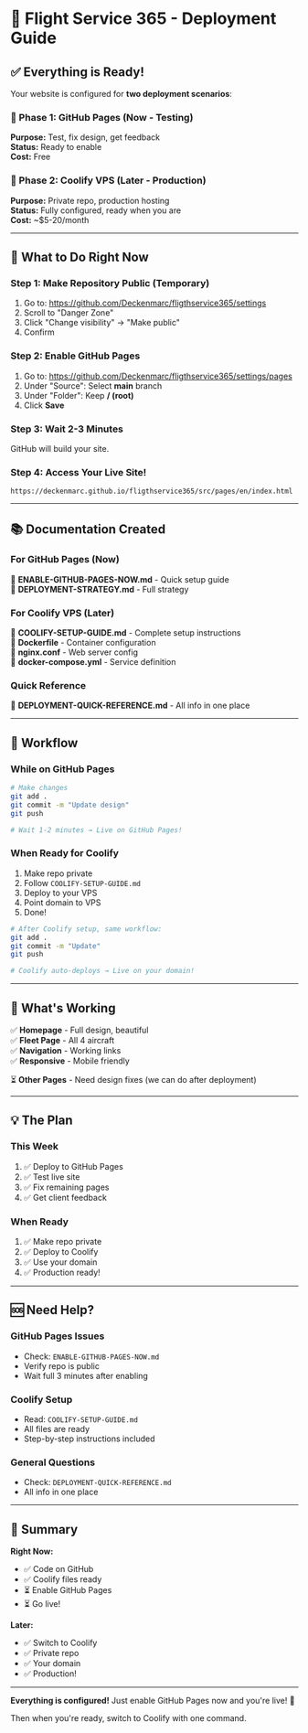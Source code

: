 # 🚀 Flight Service 365 - Deployment Guide

## ✅ Everything is Ready!

Your website is configured for **two deployment scenarios**:

### 📍 Phase 1: GitHub Pages (Now - Testing)
**Purpose:** Test, fix design, get feedback  
**Status:** Ready to enable  
**Cost:** Free  

### 📍 Phase 2: Coolify VPS (Later - Production)
**Purpose:** Private repo, production hosting  
**Status:** Fully configured, ready when you are  
**Cost:** ~$5-20/month  

---

## 🎯 What to Do Right Now

### Step 1: Make Repository Public (Temporary)
1. Go to: https://github.com/Deckenmarc/fligthservice365/settings
2. Scroll to "Danger Zone"
3. Click "Change visibility" → "Make public"
4. Confirm

### Step 2: Enable GitHub Pages
1. Go to: https://github.com/Deckenmarc/fligthservice365/settings/pages
2. Under "Source": Select **main** branch
3. Under "Folder": Keep **/ (root)**
4. Click **Save**

### Step 3: Wait 2-3 Minutes
GitHub will build your site.

### Step 4: Access Your Live Site!
```
https://deckenmarc.github.io/fligthservice365/src/pages/en/index.html
```

---

## 📚 Documentation Created

### For GitHub Pages (Now)
📄 **ENABLE-GITHUB-PAGES-NOW.md** - Quick setup guide  
📄 **DEPLOYMENT-STRATEGY.md** - Full strategy  

### For Coolify VPS (Later)
📄 **COOLIFY-SETUP-GUIDE.md** - Complete setup instructions  
📄 **Dockerfile** - Container configuration  
📄 **nginx.conf** - Web server config  
📄 **docker-compose.yml** - Service definition  

### Quick Reference
📄 **DEPLOYMENT-QUICK-REFERENCE.md** - All info in one place  

---

## 🔄 Workflow

### While on GitHub Pages
```bash
# Make changes
git add .
git commit -m "Update design"
git push

# Wait 1-2 minutes → Live on GitHub Pages!
```

### When Ready for Coolify
1. Make repo private
2. Follow `COOLIFY-SETUP-GUIDE.md`
3. Deploy to your VPS
4. Point domain to VPS
5. Done!

```bash
# After Coolify setup, same workflow:
git add .
git commit -m "Update"
git push

# Coolify auto-deploys → Live on your domain!
```

---

## 🎨 What's Working

✅ **Homepage** - Full design, beautiful  
✅ **Fleet Page** - All 4 aircraft  
✅ **Navigation** - Working links  
✅ **Responsive** - Mobile friendly  

⏳ **Other Pages** - Need design fixes (we can do after deployment)

---

## 💡 The Plan

### This Week
1. ✅ Deploy to GitHub Pages
2. ✅ Test live site
3. ✅ Fix remaining pages
4. ✅ Get client feedback

### When Ready
1. ✅ Make repo private
2. ✅ Deploy to Coolify
3. ✅ Use your domain
4. ✅ Production ready!

---

## 🆘 Need Help?

### GitHub Pages Issues
- Check: `ENABLE-GITHUB-PAGES-NOW.md`
- Verify repo is public
- Wait full 3 minutes after enabling

### Coolify Setup
- Read: `COOLIFY-SETUP-GUIDE.md`
- All files are ready
- Step-by-step instructions included

### General Questions
- Check: `DEPLOYMENT-QUICK-REFERENCE.md`
- All info in one place

---

## 🎉 Summary

**Right Now:**
- ✅ Code on GitHub
- ✅ Coolify files ready
- ⏳ Enable GitHub Pages
- ⏳ Go live!

**Later:**
- ✅ Switch to Coolify
- ✅ Private repo
- ✅ Your domain
- ✅ Production!

---

**Everything is configured!** Just enable GitHub Pages now and you're live! 🚀

Then when you're ready, switch to Coolify with one command.
